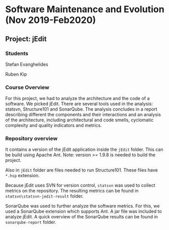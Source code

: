 # Software Maintenance and Evolution (Nov 2019-Feb2020)

## Project: jEdit

### Students

Stefan Evanghelides

Ruben Kip

### Course Overview

For this project, we had to analyze the architecture and the code of a software. We picked jEdit. There are several tools used in the analysis: statsvn, Structure101 and SonarQube. The analysis concludes in a report describing different the components and their interactions and an analysis of the architecture, including architectural and code smells, cyclomatic complexity and quality indicators and metrics.

### Repository overview

It contains a version of the jEdit application inside the `jEdit` folder. This can be build using Apache Ant. Note: version >= 1.9.8 is needed to build the project.

Also in `jEdit` folder are files needed to run Structure101. These files have `*.hsp` extension.

Because jEdit uses SVN for version control, `statsvn` was used to collect metrics on the repository. The resulting metrics can be found in `statsvn\statsvn-jedit-result` folder.

SonarQube was used to further analyze the software metrics. For this, we used a SonarQube extension which supports Ant. A jar file was included to analyze jEdit. A quick overview of the SonarQube results can be found in `sonarqube-report` folder.
